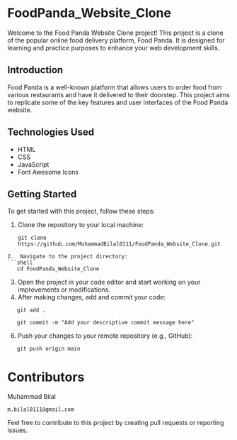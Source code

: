 # FoodPanda_Website_Clone

Welcome to the Food Panda Website Clone project! This project is a clone of the popular online food delivery platform, Food Panda. It is designed for learning and practice purposes to enhance your web development skills.

## Introduction

Food Panda is a well-known platform that allows users to order food from various restaurants and have it delivered to their doorstep. This project aims to replicate some of the key features and user interfaces of the Food Panda website.

## Technologies Used

- HTML
- CSS
- JavaScript
- Font Awesome Icons

## Getting Started

To get started with this project, follow these steps:

1. Clone the repository to your local machine:
   ```shell
   git clone https://github.com/MuhammadBilal0111/FoodPanda_Website_Clone.git
```
2.  Navigate to the project directory:
```shell
   cd FoodPanda_Website_Clone
```
3.  Open the project in your code editor and start working on your improvements or modifications.
4.  After making changes, add and commit your code:
```shell
   git add .
```
```shell 
   git commit -m "Add your descriptive commit message here"
```

6.  Push your changes to your remote repository (e.g., GitHub):
```shell
   git push origin main
```

# Contributors
Muhammad Bilal 
```shell
m.bilal0111@gmail.com
```
Feel free to contribute to this project by creating pull requests or reporting issues.
